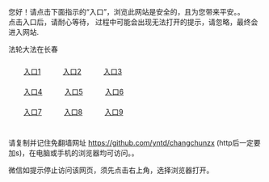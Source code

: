 您好！请点击下面指示的“入口”，浏览此网站是安全的，且为您带来平安。。 <br/>
点击入口后，请耐心等待， 过程中可能会出现无法打开的提示，请忽略，最终会进入网站. </br>

法轮大法在长春<br/>
<div style="padding:10px"><a style="margin:20px" target="_blank" href="https://dux0276g653hy.cloudfront.net/2Qpsp?vhtqhpw" id="ccLink1" rel="nofollow">入口1</a> <a target="_blank" style="margin:20px" href="https://d1mljxu0n9j75n.cloudfront.net/2Qpsp?pcbzmt" id="ccLink2" rel="nofollow">入口2</a> <a style="margin:20px" target="_blank" href="https://d1a6pu8awa9v1d.cloudfront.net/2Qpsp?nyxhlazp" id="ccLink3" rel="nofollow">入口3</a></div>

<div style="padding:10px" ><a style="margin:20px" target="_blank" href="https://dux0276g653hy.cloudfront.net/2Qpsp?vhtqhpw" id="ccLink4" rel="nofollow">入口4</a> <a style="margin:20px" href="https://d1mljxu0n9j75n.cloudfront.net/2Qpsp?pcbzmt" target="_blank" id="ccLink5" rel="nofollow">入口5</a> <a style="margin:20px" href="https://d1a6pu8awa9v1d.cloudfront.net/2Qpsp?nyxhlazp" target="_blank" id="ccLink6" rel="nofollow">入口6</a></div>

<div style="padding:10px"><a style="margin:20px" target="_blank" href="https://dux0276g653hy.cloudfront.net/2Qpsp?vhtqhpw" id="ccLink7" rel="nofollow">入口7</a> <a style="margin:20px" href="https://d1mljxu0n9j75n.cloudfront.net/2Qpsp?pcbzmt" target="_blank" id="ccLink8" rel="nofollow">入口8</a> <a style="margin:20px" target="_blank" href="https://d1a6pu8awa9v1d.cloudfront.net/2Qpsp?nyxhlazp" id="ccLink9" rel="nofollow">入口9</a></div>

<br/>



请复制并记住免翻墙网址 https://github.com/yntd/changchunzx (http后一定要加s)，在电脑或手机的浏览器均可访问。。<br/>

微信如提示停止访问该网页，须先点击右上角，选择浏览器打开。
